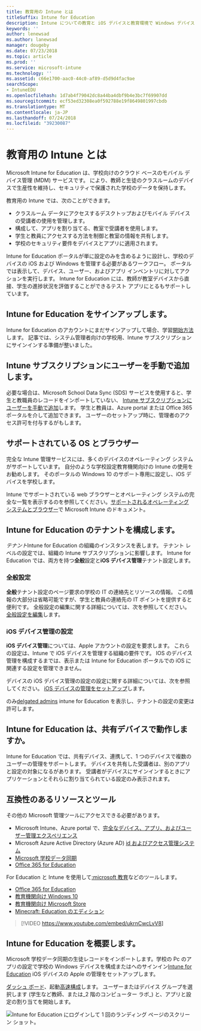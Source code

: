 ```yaml
---
title: 教育用の Intune とは
titleSuffix: Intune for Education
description: Intune についての教育と iOS デバイスと教育環境で Windows デバイスを管理する方法について説明します。
keywords: ''
author: lenewsad
ms.author: lanewsad
manager: dougeby
ms.date: 07/23/2018
ms.topic: article
ms.prod: ''
ms.service: microsoft-intune
ms.technology: ''
ms.assetid: c66e1700-aac0-44c0-af89-d5d9d4fac9ae
searchScope:
- IntuneEDU
ms.openlocfilehash: 1d7ab4f79042dc8a44ba4dbf9b4e3bc7f69907dd
ms.sourcegitcommit: ecf53ed32308ea0f592788e19f8649801997cbdb
ms.translationtype: MT
ms.contentlocale: ja-JP
ms.lasthandoff: 07/24/2018
ms.locfileid: "39230087"
---
```

# <a name="what-is-intune-for-education"></a>教育用の Intune とは

Microsoft Intune for Education は、学校向けのクラウド ベースのモバイル デバイス管理 (MDM) サービスです。 により、教師と生徒のクラスルームのデバイスで生産性を維持し、セキュリティで保護された学校のデータを保持します。 

教育用の Intune では、次のことができます。
* クラスルーム データにアクセスするデスクトップおよびモバイル デバイスの受講者の使用を管理します。
* 構成して、アプリを割り当てる、教室で受講者を使用します。
* 学生と教員にアクセスする方法を制御と教室の情報を共有します。
* 学校のセキュリティ要件をデバイスとアプリに適用されます。

Intune for Education ポータルが単に設定のみを含めるように設計し、学校のデバイスの iOS および Windows を管理する必要があるワークフロー。 ポータルでは表示して、デバイス、ユーザー、およびアプリ インベントリに対してアクションを実行します。 Intune for Education には、教師が教室デバイスから直接、学生の進捗状況を評価することができるテスト アプリにとるもサポートしています。  

## <a name="sign-up-for-intune-for-education"></a>Intune for Education をサインアップします。
Intune for Education のアカウントにまだサインアップして場合、学習[開始方法](https://docs.microsoft.com/en-us/intune/account-sign-up)します。 記事では、システム管理者向けの学校用、Intune サブスクリプションにサインインする準備が整いました。 

## <a name="manually-add-users-to-you-intune-subscription"></a>Intune サブスクリプションにユーザーを手動で追加します。
必要な場合は、Microsoft School Data Sync (SDS) サービスを使用すると、学生と教職員のレコードをインポートしていない、 [Intune サブスクリプションにユーザーを手動で追加](https://docs.microsoft.com/en-us/intune/users-add)します。 学生と教員は、Azure portal または Office 365 ポータルを介して追加できます。 ユーザーのセットアップ時に、管理者のアクセス許可を付与するがもします。 

## <a name="supported-os-and-browsers"></a>サポートされている OS とブラウザー
完全な Intune 管理サービスには、多くのデバイスのオペレーティング システムがサポートしています。 自分のような学校設定教育機関向けの Intune の使用をお勧めします。 そのポータルの Windows 10 のサポート専用に設定し、iOS デバイスを学校します。  

Intune でサポートされている web ブラウザーとオペレーティング システムの完全な一覧を表示するのを参照してください。[サポートされるオペレーティング システムとブラウザー](https://docs.microsoft.com/en-us/intune/supported-devices-browsers)で Microsoft Intune のドキュメント。  

## <a name="configuring-your-intune-for-education-tenant"></a>Intune for Education のテナントを構成します。
*テナント*Intune for Education の組織のインスタンスを表します。 テナント レベルの設定では、組織の Intune サブスクリプションに影響します。 Intune for Education では、両方を持つ**全般**設定と**iOS デバイス管理**テナント設定します。 

### <a name="general-settings"></a>全般設定
**全般**テナント設定のページ要求の学校の IT の連絡先とリソースの情報。 この情報の大部分は省略可能ですが、学生と教員の連絡先の IT ポイントを提供すると便利です。  全般設定の編集に関する詳細については、次を参照してください。[全般設定を編集](edu-tenant-general-settings.md)します。 

### <a name="ios-device-management-settings"></a>iOS デバイス管理の設定  
**iOS デバイス管理**については、Apple アカウントの設定を要求します。 これらの設定は、Intune で iOS デバイスを管理する組織の要件です。 IOS のデバイス管理を構成するまでは、表示または Intune for Education ポータルでの iOS に関連する設定を管理できません。

デバイスの iOS デバイス管理の設定の設定に関する詳細については、次を参照してください。 [iOS デバイスの管理をセットアップ](setup-ios-device-management.md)します。

のみ[delgated admins](group-admin-delegate.md) intune for Education を表示し、テナントの設定の変更は許可します。

## <a name="does-intune-for-education-work-on-shared-devices"></a>Intune for Education は、共有デバイスで動作しますか。  
Intune for Education では、共有デバイス、連携して、1 つのデバイスで複数のユーザーの管理をサポートします。 デバイスを共有した受講者は、別のアプリと設定の対象になるがあります。 受講者がデバイスにサインインするときにアプリケーションとそれらに割り当てられている設定のみ表示されます。  

## <a name="compatible-resources-and-tools"></a>互換性のあるリソースとツール

その他の Microsoft 管理ツールにアクセスできる必要があります。
* Microsoft Intune、Azure portal で、[完全なデバイス、アプリ、およびユーザー管理エクスペリエンス](https://docs.microsoft.com/intune/understand-explore/introduction-to-microsoft-intune)
* Microsoft Azure Active Directory (Azure AD) [id およびアクセス管理システム](https://docs.microsoft.com/azure/active-directory/active-directory-administer)
* [Microsoft 学校データ同期](https://sds.microsoft.com)
* [Office 365 for Education](https://support.office.com/article/Get-started-with-Office-365-Education-AB02ABE5-A1EE-458C-B749-5B44416CCF14)

For Education と Intune を使用して[:microsoft 教育](https://docs.microsoft.com/education/#pivot=itpro)などのツールします。

- [Office 365 for Education](https://support.office.com/article/Set-up-Office-365-for-business-6a3a29a0-e616-4713-99d1-15eda62d04fa)
- [教育機関向け Windows 10](https://docs.microsoft.com/education/windows)
- [教育機関向け Microsoft Store](https://docs.microsoft.com/microsoft-store/index?toc=/microsoft-store/education/toc.json)
- [Minecraft: Education のエディション](https://docs.microsoft.com/education/windows/school-get-minecraft)

> [!VIDEO https://www.youtube.com/embed/ukrnCwcLvV8]

## <a name="get-started-with-intune-for-education"></a>Intune for Education を概要します。
Microsoft 学校データ同期の生徒レコードをインポートします。学校の Pc のアプリの設定で学校の Windows デバイスを構成またはへのサインイン[Intune for Education](https://intuneeducation.portal.azure.com) iOS デバイスの Apple の管理をセットアップします。

[ダッシュ ボード](how-do-i-customize-my-dashboard.md)、起動[高速構成](Express-configuration-intune-edu.md)します。 ユーザーまたはデバイス グループを選択します (学生など教師、または_2 階のコンピューター ラボ_) と、アプリと設定の割り当てを開始します。

![Intune for Education にログインして 1 回のランディング ページのスクリーン ショット。](./media/dashboard-001-landing-page.png)
